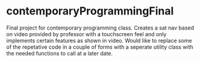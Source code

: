 # contemporaryProgrammingFinal
Final project for contemporary programming class.  Creates a sat nav based on video provided by professor with a touchscreen feel and only implements certain features as shown in video.
Would like to replace some of the repetative code in a couple of forms with a seperate utility class with the needed functions to call at a later date.
